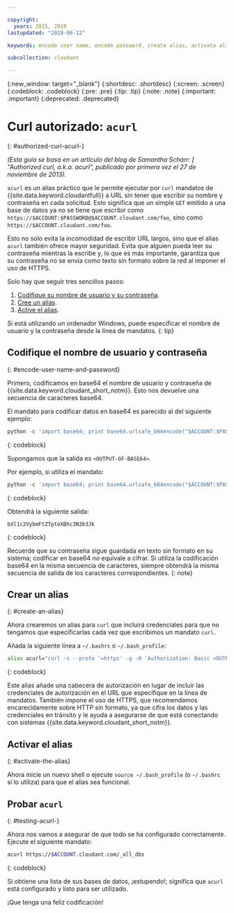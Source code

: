 ```yaml
---

copyright:
  years: 2015, 2019
lastupdated: "2019-06-12"

keywords: encode user name, encode password, create alias, activate alias, test acurl

subcollection: cloudant

---
```


{:new_window: target="_blank"}
{:shortdesc: .shortdesc}
{:screen: .screen}
{:codeblock: .codeblock}
{:pre: .pre}
{:tip: .tip}
{:note: .note}
{:important: .important}
{:deprecated: .deprecated}

<!-- Acrolinx: 2017-05-10 -->

# Curl autorizado: `acurl`
{: #authorized-curl-acurl-}

_(Esta guía se basa en un artículo del blog de Samantha Scharr: [
"Authorized curl, a.k.a. acurl", publicado por primera vez el 27 de noviembre de 2013)._

`acurl` es un alias práctico que le permite ejecutar por `curl` mandatos de {{site.data.keyword.cloudantfull}} a URL sin tener que escribir su nombre y contraseña en cada solicitud.
Esto significa que un simple `GET` emitido a una base de datos ya no se tiene que escribir como `https://$ACCOUNT:$PASSWORD@$ACCOUNT.cloudant.com/foo`, sino como `https://$ACCOUNT.cloudant.com/foo`.

Esto no solo evita la incomodidad de escribir URL largos, sino que el alias `acurl` también ofrece mayor seguridad.
Evita que alguien pueda leer su contraseña mientras la escribe y, lo que es más importante, garantiza que su contraseña no se envía como texto sin formato sobre la red al imponer el uso de HTTPS.

Solo hay que seguir tres sencillos pasos:

1.	[Codifique su nombre de usuario y su contraseña](#encode-user-name-and-password).
2.	[Cree un alias](#create-an-alias).
3.	[Active el alias](#activate-the-alias).

Si está utilizando un ordenador Windows, puede especificar el nombre de usuario y la contraseña desde la línea de mandatos.
{: tip}

## Codifique el nombre de usuario y contraseña
{: #encode-user-name-and-password}

Primero, codificamos en base64 el nombre de usuario y contraseña de {{site.data.keyword.cloudant_short_notm}}.
Esto nos devuelve una secuencia de caracteres base64.

El mandato para codificar datos en base64 es parecido al del siguiente ejemplo:

```python
python -c 'import base64; print base64.urlsafe_b64encode("$ACCOUNT:$PASSWORD")'
```
{: codeblock}

Supongamos que la salida es `<OUTPUT-OF-BASE64>`.

Por ejemplo, si utiliza el mandato:

```python
python -c 'import base64; print base64.urlsafe_b64encode("$ACCOUNT:$PASSWORD")'
```
{: codeblock}

Obtendrá la siguiente salida:

```
bXl1c2VybmFtZTpteXBhc3N3b3Jk
```
{: codeblock}

Recuerde que su contraseña sigue guardada en texto sin formato en su sistema; codificar en base64 _no_ equivale a cifrar. Si utiliza la codificación base64 en la misma secuencia de caracteres, siempre obtendrá la misma secuencia de salida de los caracteres correspondientes.
{: note}

## Crear un alias
{: #create-an-alias}

Ahora crearemos un alias para `curl` que incluirá credenciales para que no tengamos que especificarlas cada vez que escribimos un mandato `curl`.

Añada la siguiente línea a `~/.bashrc` o `~/.bash_profile`:

```sh
alias acurl="curl -s --proto '=https' -g -H 'Authorization: Basic <OUTPUT-OF-BASE64>'"
```
{: codeblock}

Este alias añade una cabecera de autorización en lugar de incluir las credenciales de autorización en el URL que especifique en la línea de mandatos.
También impone el uso de HTTPS, que recomendamos encarecidamente sobre HTTP sin formato, ya que cifra los datos y las credenciales en tránsito y le ayuda a asegurarse de que está conectando con sistemas {{site.data.keyword.cloudant_short_notm}}.

## Activar el alias
{: #activate-the-alias}

Ahora inicie un nuevo shell o ejecute `source ~/.bash_profile` (o `~/.bashrc` si lo utiliza) para que el alias sea funcional.

## Probar `acurl`
{: #testing-acurl-}

Ahora nos vamos a asegurar de que todo se ha configurado correctamente.
Ejecute el siguiente mandato:

```sh
acurl https://$ACCOUNT.cloudant.com/_all_dbs
```
{: codeblock}

Si obtiene una lista de sus bases de datos, ¡estupendo!; significa que
`acurl` está configurado y listo para ser utilizado.

¡Que tenga una feliz codificación!
